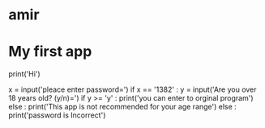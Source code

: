# amir
# My first app

print('Hi')

x = input('pleace enter password=')
if x == '1382' :
    y = input('Are you over 18 years old? (y/n)=')
    if y >= 'y' :
            print('you can enter to orginal program')
    else :
            print('This app is not recommended for your age range')
else :
 print('password is Incorrect')
